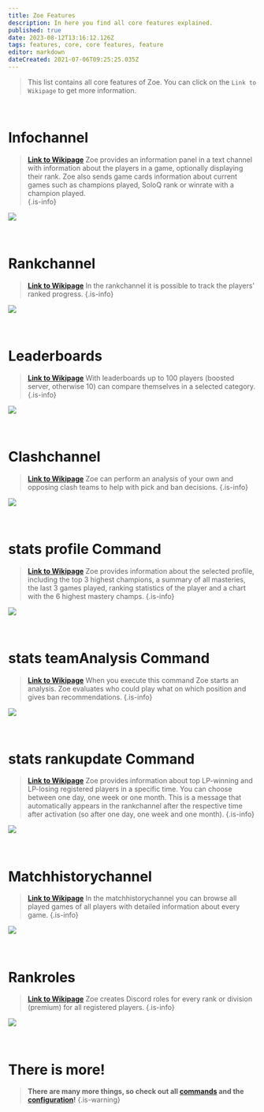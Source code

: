 ```yaml
---
title: Zoe Features
description: In here you find all core features explained.
published: true
date: 2023-08-12T13:16:12.126Z
tags: features, core, core features, feature
editor: markdown
dateCreated: 2021-07-06T09:25:25.035Z
---
```



> This list contains all core features of Zoe. You can click on the `Link to Wikipage`  to get more information.

<br> 

# Infochannel

>  [**Link to Wikipage**](https://wiki.zoe-discord-bot.ch/en/features/infoChannel/)
> Zoe provides an information panel in a text channel with information about the players in a game, optionally displaying their rank. Zoe also sends game cards information about current games such as champions played, SoloQ rank or winrate with a champion played.  
>{.is-info}
  
![](/new_infopanel.png)

<br> 
  
# Rankchannel

> [**Link to Wikipage**](https://wiki.zoe-discord-bot.ch/en/features/rankChannel/)
>In the rankchannel it is possible to track the players' ranked progress. 
>{.is-info}

![](/new_rankchannel_message.png)

<br>
    
# Leaderboards
> [**Link to Wikipage**](https://wiki.zoe-discord-bot.ch/en/features/leaderboards/)
With leaderboards up to 100 players (boosted server, otherwise 10) can compare themselves in a selected category.  
>{.is-info}

![](/new_leaderboard_mastery_points_champion.png) 

<br>
    
# Clashchannel
> [**Link to Wikipage**](https://wiki.zoe-discord-bot.ch/en/features/clashChannel/)
>Zoe can perform an analysis of your own and opposing clash teams to help with pick and ban decisions. 
>{.is-info}

![](/new_clashinactive.png)

<br>
   
# stats profile Command
> [**Link to Wikipage**](https://wiki.zoe-discord-bot.ch/en/commands/stats/profile)
>Zoe provides information about the selected profile, including the top 3 highest champions, a summary of all masteries, the last 3 games played, ranking statistics of the player and a chart with the 6 highest mastery champs.
>{.is-info}
 
![](/new_statsprofile.png)

<br>
    
# stats teamAnalysis Command
> [**Link to Wikipage**](https://wiki.zoe-discord-bot.ch/en/commands/stats/teamAnalysis)
>When you execute this command Zoe starts an analysis. Zoe evaluates who could play what on which position and gives ban recommendations.
>{.is-info}

![](/new_statsteamanalysis.png)

<br>

# stats rankupdate Command
> [**Link to Wikipage**](https://wiki.zoe-discord-bot.ch/en/commands/stats/rankupdate)
>Zoe provides information about top LP-winning and LP-losing registered players in a specific time. You can choose between one day, one week or one month.
This is a message that automatically appears in the rankchannel after the respective time after activation (so after one day, one week and one month).
>{.is-info}

![](/stats_rankupdate.png)

<br>

# Matchhistorychannel
> [**Link to Wikipage**](https://wiki.zoe-discord-bot.ch/en/features/matchhistoryChannel)
>In the matchhistorychannel you can browse all played games of all players with detailed information about every game.
>{.is-info}

![](/new_matchhistorychannel.png)

<br>
 
# Rankroles
> [**Link to Wikipage**](https://wiki.zoe-discord-bot.ch/en/features/rankroles)
>Zoe creates Discord roles for every rank or division (premium) for all registered players.
>{.is-info}

![](/improved_rankroles_5.png)

<br>
  
 # There is more!
  
> **There are many more things, so check out all [commands](https://wiki.zoe-discord-bot.ch/en/commands) and the [configuration](https://wiki.zoe-discord-bot.ch/en/Zoe-Configuration/)!**
>{.is-warning}


